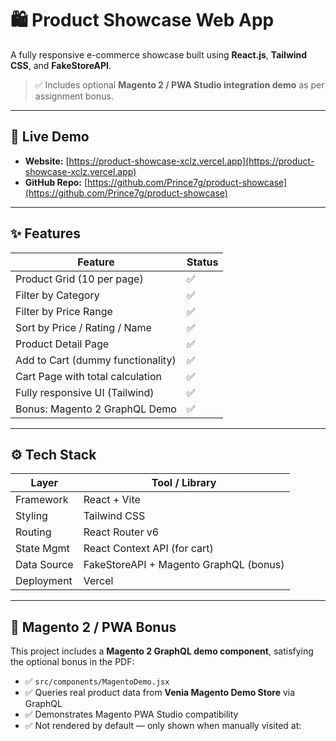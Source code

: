 # 🛍️ Product Showcase Web App

A fully responsive e-commerce showcase built using **React.js**, **Tailwind CSS**, and **FakeStoreAPI**.

> ✅ Includes optional **Magento 2 / PWA Studio integration demo** as per assignment bonus.

---

## 🔗 Live Demo

- **Website:** [https://product-showcase-xclz.vercel.app](https://product-showcase-xclz.vercel.app)
- **GitHub Repo:** [https://github.com/Prince7g/product-showcase](https://github.com/Prince7g/product-showcase)

---

## ✨ Features

| Feature                         | Status |
|---------------------------------|--------|
| Product Grid (10 per page)      | ✅     |
| Filter by Category              | ✅     |
| Filter by Price Range           | ✅     |
| Sort by Price / Rating / Name   | ✅     |
| Product Detail Page             | ✅     |
| Add to Cart (dummy functionality) | ✅   |
| Cart Page with total calculation| ✅     |
| Fully responsive UI (Tailwind)  | ✅     |
| Bonus: Magento 2 GraphQL Demo   | ✅     |

---

## ⚙️ Tech Stack

| Layer       | Tool / Library           |
|-------------|--------------------------|
| Framework   | React + Vite             |
| Styling     | Tailwind CSS             |
| Routing     | React Router v6          |
| State Mgmt  | React Context API (for cart) |
| Data Source | FakeStoreAPI + Magento GraphQL (bonus) |
| Deployment  | Vercel                   |

---

## 🧩 Magento 2 / PWA Bonus

This project includes a **Magento 2 GraphQL demo component**, satisfying the optional bonus in the PDF:

- ✅ `src/components/MagentoDemo.jsx`  
- ✅ Queries real product data from **Venia Magento Demo Store** via GraphQL  
- ✅ Demonstrates Magento PWA Studio compatibility  
- ✅ Not rendered by default — only shown when manually visited at:
